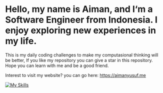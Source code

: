 # Hello, my name is Aiman, and I‘m a Software Engineer from Indonesia. I enjoy exploring new experiences in my life.

This is my daily coding challenges to make my computasional thinking will be better, If you like my repository you can give a star in this repository. Hope you can learn with me and be a good friend.

Interest to visit my website? you can go here:
https://aimanyusuf.me

[![My Skills](https://skillicons.dev/icons?i=js,go,ts,py,java,dart)](https://skillicons.dev)
